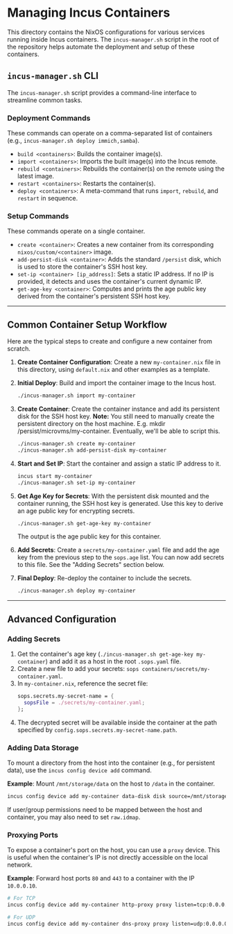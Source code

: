 # Managing Incus Containers

This directory contains the NixOS configurations for various services running inside Incus containers. The `incus-manager.sh` script in the root of the repository helps automate the deployment and setup of these containers.

## `incus-manager.sh` CLI

The `incus-manager.sh` script provides a command-line interface to streamline common tasks.

### Deployment Commands
These commands can operate on a comma-separated list of containers (e.g., `incus-manager.sh deploy immich,samba`).

- `build <containers>`: Builds the container image(s).
- `import <containers>`: Imports the built image(s) into the Incus remote.
- `rebuild <containers>`: Rebuilds the container(s) on the remote using the latest image.
- `restart <containers>`: Restarts the container(s).
- `deploy <containers>`: A meta-command that runs `import`, `rebuild`, and `restart` in sequence.

### Setup Commands
These commands operate on a single container.

- `create <container>`: Creates a new container from its corresponding `nixos/custom/<container>` image.
- `add-persist-disk <container>`: Adds the standard `/persist` disk, which is used to store the container's SSH host key.
- `set-ip <container> [ip_address]`: Sets a static IP address. If no IP is provided, it detects and uses the container's current dynamic IP.
- `get-age-key <container>`: Computes and prints the age public key derived from the container's persistent SSH host key.

---

## Common Container Setup Workflow

Here are the typical steps to create and configure a new container from scratch.

1.  **Create Container Configuration**: Create a new `my-container.nix` file in this directory, using `default.nix` and other examples as a template.

2.  **Initial Deploy**: Build and import the container image to the Incus host.
    ```bash
    ./incus-manager.sh import my-container
    ```

3.  **Create Container**: Create the container instance and add its persistent disk for the SSH host key.
    **Note:** You still need to manually create the persistent directory on the host machine. E.g. mkdir /persist/microvms/my-container. Eventually, we'll be able to script this.
    ```bash
    ./incus-manager.sh create my-container
    ./incus-manager.sh add-persist-disk my-container
    ```

4.  **Start and Set IP**: Start the container and assign a static IP address to it.
    ```bash
    incus start my-container
    ./incus-manager.sh set-ip my-container
    ```

5.  **Get Age Key for Secrets**: With the persistent disk mounted and the container running, the SSH host key is generated. Use this key to derive an age public key for encrypting secrets.
    ```bash
    ./incus-manager.sh get-age-key my-container
    ```
    The output is the age public key for this container.

6.  **Add Secrets**: Create a `secrets/my-container.yaml` file and add the age key from the previous step to the `sops.age` list. You can now add secrets to this file. See the "Adding Secrets" section below.

7.  **Final Deploy**: Re-deploy the container to include the secrets.
    ```bash
    ./incus-manager.sh deploy my-container
    ```

---

## Advanced Configuration

### Adding Secrets

1.  Get the container's age key (`./incus-manager.sh get-age-key my-container`) and add it as a host in the root `.sops.yaml` file.
2.  Create a new file to add your secrets: `sops containers/secrets/my-container.yaml`.
3.  In `my-container.nix`, reference the secret file:
    ```nix
    sops.secrets.my-secret-name = {
      sopsFile = ./secrets/my-container.yaml;
    };
    ```
4.  The decrypted secret will be available inside the container at the path specified by `config.sops.secrets.my-secret-name.path`.

### Adding Data Storage

To mount a directory from the host into the container (e.g., for persistent data), use the `incus config device add` command.

**Example**: Mount `/mnt/storage/data` on the host to `/data` in the container.
```bash
incus config device add my-container data-disk disk source=/mnt/storage/data path=/data
```

If user/group permissions need to be mapped between the host and container, you may also need to set `raw.idmap`.

### Proxying Ports

To expose a container's port on the host, you can use a `proxy` device. This is useful when the container's IP is not directly accessible on the local network.

**Example**: Forward host ports `80` and `443` to a container with the IP `10.0.0.10`.
```bash
# For TCP
incus config device add my-container http-proxy proxy listen=tcp:0.0.0.0:80,443 connect=tcp:10.0.0.10:80,443

# For UDP
incus config device add my-container dns-proxy proxy listen=udp:0.0.0.0:53 connect=udp:10.0.0.10:53
```
